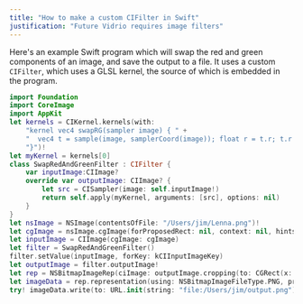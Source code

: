 ```yaml
---
title: "How to make a custom CIFilter in Swift"
justification: "Future Vidrio requires image filters"
---
```


Here's an example Swift program which will swap the red and green components of an image, and save the output to a file. It uses a custom `CIFilter`, which uses a GLSL kernel, the source of which is embedded in the program.

```swift
import Foundation
import CoreImage
import AppKit
let kernels = CIKernel.kernels(with:
    "kernel vec4 swapRG(sampler image) { " +
    "  vec4 t = sample(image, samplerCoord(image)); float r = t.r; t.r = t.g; t.g = r; return t;" +
    "}")!
let myKernel = kernels[0]
class SwapRedAndGreenFilter : CIFilter {
    var inputImage:CIImage?
    override var outputImage: CIImage? {
        let src = CISampler(image: self.inputImage!)
        return self.apply(myKernel, arguments: [src], options: nil)
    }
}
let nsImage = NSImage(contentsOfFile: "/Users/jim/Lenna.png")!
let cgImage = nsImage.cgImage(forProposedRect: nil, context: nil, hints: [:])!
let inputImage = CIImage(cgImage: cgImage)
let filter = SwapRedAndGreenFilter()
filter.setValue(inputImage, forKey: kCIInputImageKey)
let outputImage = filter.outputImage!
let rep = NSBitmapImageRep(ciImage: outputImage.cropping(to: CGRect(x: 0, y: 0, width: cgImage.width, height: cgImage.height)))
let imageData = rep.representation(using: NSBitmapImageFileType.PNG, properties: [:])!
try! imageData.write(to: URL.init(string: "file:/Users/jim/output.png")!, options: NSData.WritingOptions.atomic)
```
